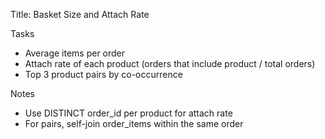 Title: Basket Size and Attach Rate

Tasks
- Average items per order
- Attach rate of each product (orders that include product / total orders)
- Top 3 product pairs by co-occurrence

Notes
- Use DISTINCT order_id per product for attach rate
- For pairs, self-join order_items within the same order

